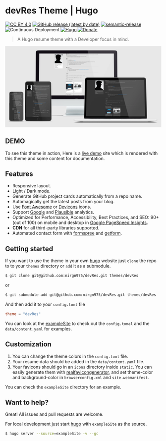 # devRes Theme | Hugo

[![CC BY 4.0](https://img.shields.io/badge/License-CC%20BY%204.0-orange.svg)](http://creativecommons.org/licenses/by/4.0/) [![GitHub release (latest by date)](https://img.shields.io/github/v/release/nirgn975/devRes)](https://github.com/nirgn975/devRes/releases) [![semantic-release](https://img.shields.io/badge/%20%20%F0%9F%93%A6%F0%9F%9A%80-semantic--release-e10079.svg)](https://github.com/semantic-release/semantic-release) ![Continuous Deployment](https://github.com/nirgn975/devRes/workflows/Continuous%20Deployment/badge.svg?branch=main) [![Hugo](https://img.shields.io/badge/Hugo-%5E0.72.0-ff4088?logo=hugo)](https://gohugo.io/) [![Donate](https://img.shields.io/badge/PayPal-Donate-lightgrey.svg)](https://www.paypal.me/nirgn/2)

> A Hugo resume theme with a Developer focus in mind.

![Screenshot](https://raw.githubusercontent.com/nirgn975/devRes/main/images/screenshot.webp)

## DEMO

To see this theme in action, Here is a [live demo](https://nirgn975.github.io/devRes) site which is rendered with this theme and some content for documentation.

## Features

- Responsive layout.
- Light / Dark mode.
- Generate GitHub project cards automatically from a repo name.
- Automagically get the latest posts from your blog.
- Use [Font Awesome](https://fontawesome.com) or [Devicons](https://devicon.dev) icons.
- Support [Google](https://analytics.google.com/analytics) and [Plausible](https://plausible.io) analytics.
- Optimized for Performance, Accessibility, Best Practices, and SEO: 90+ (out of 100) on mobile and desktop in [Google PageSpeed Insights](https://developers.google.com/speed/pagespeed/insights).
- **CDN** for all third-party libraries supported.
- Automated contact form with [formspree](https://formspree.io) and [getform](https://getform.io).

## Getting started

If you want to use the theme in your own [hugo](https://gohugo.io) website just `clone` the repo to to your `themes` directory or `add` it as a submodule.

```bash
$ git clone git@github.com:nirgn975/devRes.git themes/devRes
```

or

```bash
$ git submodule add git@github.com:nirgn975/devRes.git themes/devRes
```

And then add it to your `config.toml` file

```toml
theme = "devRes"
```

You can look at the [exampleSite](https://github.com/nirgn975/devRes/tree/main/exampleSite) to check out the `config.tomal` and the `data/content.yaml` for examples.

## Customization

1. You can change the theme colors in the `config.toml` file.
2. Your resume data should be added in the `data/content.yaml` file.
3. Your favicons should go in an `icons` directory inside `static`. You can easily generate them with [realfavicongenerator](https://realfavicongenerator.net), and set theme-color and background-color in `browserconfig.xml` and `site.webmanifest`.

You can check the `exampleSite` directory for an example.

## Want to help?

Great! All issues and pull requests are welcome.

For local development just start [hugo](https://gohugo.io) with `exampleSite` as the source.

```bash
$ hugo server --source=exampleSite -v --gc
```

